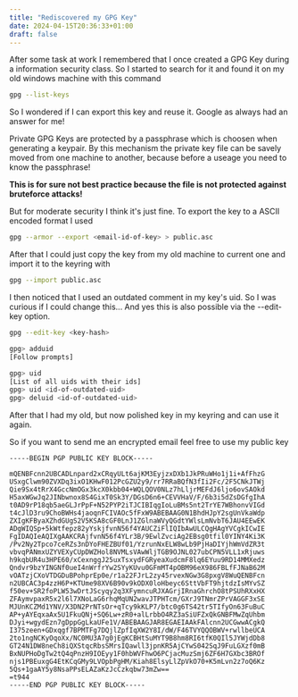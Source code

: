 ```yaml
---
title: "Rediscovered my GPG Key"
date: 2024-04-15T20:36:33+01:00
draft: false
---
```


After some task at work I remembered that I once created a GPG Key during a information security class.
So I started to search for it and found it on my old windows machine with this command

```bash
gpg --list-keys
```

So I wondered if I can export this key and reuse it. Google as always had an answer for me!

Private GPG Keys are protected by a passphrase which is choosen when generating a keypair. By this mechanism
the private key file can be savely moved from one machine to another, because before a useage you need to know the
passphrase!

**This is for sure not best practice because the file is not protected against bruteforce attacks!**

But for moderate security I think it's just fine. To export the key to a ASCII encoded format I used

```bash
gpg --armor --export <email-id-of-key> > public.asc
```

After that I could just copy the key from my old machine to current one and import it to the keyring with

```bash
gpg --import public.asc
```

I then noticed that I used an outdated comment in my key's uid. So I was curious if I could change this...
And yes this is also possible via the --edit-key option.

```bash
gpg --edit-key <key-hash>

gpg> adduid
[Follow prompts]

gpg> uid
[List of all uids with their ids]
gpg> uid <id-of-outdated-uid>
gpg> deluid <id-of-outdated-uid>
```

After that I had my old, but now polished key in my keyring and can use it again.

So if you want to send me an encrypted email feel free to use my public key

```
-----BEGIN PGP PUBLIC KEY BLOCK-----

mQENBFcnn2UBCADLnpard2xCRqyULt6ajKM3EyjzxDXb1JkPRuWHo1j1i+AfFhzG
USxgClwm90ZVXDq3ixO1KHwF012PcGZU2y9/rr7RRaBQfN3fIi2Fc/2F5CNkJTWj
Qie9Sx4tRrX4GccNmOGx3kcX0kbb04+WQLQOV0NLz7hLljrMEFdJ6ljo6ovSAOkd
H5axWGwJq2JINbwnox8S4GixT0Sk3Y/DGsD6n6+CEVVHaV/F/6b3i5dZsDGfgIhA
t0AD9rP18qb5aeGLJrPpF+N52PYP2iTJCIBIqgIoLuBMs5nt2TrYE7WBhonvVIGd
t4cJlD3ru9ChoBWHs4jaoqnFCIVAOc5fFxW9ABEBAAG0N1BhdHJpY2sgUnVkaWdp
ZXIgKFByaXZhdGUgS2V5KSA8cGF0LnJ1ZGlnaWVyQGdtYWlsLmNvbT6JAU4EEwEK
ADgWIQSp+5kWtfepz82yYskjfvnN56f4YAUCZiFlIQIbAwULCQgHAgYVCgkICwIE
FgIDAQIeAQIXgAAKCRAjfvnN56f4YLr3B/9EwlZvciAg2EBsg0tfil0YINY4Ki3K
/Pv2Ny2Tpco7ceRZs3nDYoFHEZBUf01/YzrunNxELW8wLb9PjHaDIYjhWmVdZR3t
vbvqPANmxUZYVEXyCUpDWZHol8NVMLsVAwWljTGB9OJNL027ubCPN5VLL1xRjuws
h9kqbUR4u3HPE60/xCexnggJ25uxTsxydFGRyeaXudcmF8lq6EYuu9RD14MMXedz
Qndvr9bzYINGNf0ueI4nWrfrYw2SYyKUvu0GFmMT4pOBM96eX986FBLfFJNaB62M
vOATzjCXoVTDGDuBPohprEp0e/r1a22FJrL2zy45rvexNGw3G8pxgV8WuQENBFcn
n2UBCAC3p4zzH6P+KTUme98XV6B90v9kODX0loHbeyc6SttVbFT9hjtdzIsMYvSZ
f50ev+SR2foPLW53wDrtJScyqy2q3XFymncuRJXAGrjIRnaGhrchO8tPSUhRXxHX
ZFAymvpaxR5x2l6l7XNoLaG6rhqMqUN2wavJTPHTcm/GXrJ9TNmrZPrVAGGF3xSE
MJUnKCZMd1YNV/X3DN2PrNTsOr+qTcy9kKLP7/btc0g6TS42tr5TIfyOn63FuBuC
AP+yAYEqxaAx5U1FkuQNj+SQ6Lw+zR0+alLrbbO4RZ3aSiUFZxQkGNBFMwZqUhbm
DJyi+wgydEzn7gDppGgLkaUFe1V/ABEBAAGJAR8EGAEIAAkFAlcnn2UCGwwACgkQ
I375zeen+GDxqgf7BPMTFg7DQjlZpfIqXW2Y8I/dW/F46TVYQQOBWV+rwllbeUCA
2to1ngNCKyOqoXx/NC0MU3A7g0jEgKCBHtSuMYT9B8hm8RI6tfK0QIl5JYWjdDb8
GT24N1DW8neCh8iQXStqcRbsSMrsIQawll3jpnKR5AjCYwS042SqJ9FuLGXzf0mB
BxNUPHoDgTw2tQ4qPnzH9IOEyy1F0hbWVFhwO6PCjacMuzSmj6ZF6H7GXbc3BROf
njs1PBEuxgG4EtKCqGMy9LVOpbPgHM/Kiah8ElsyLlZpVkO70+K5mLvn2z7oQ6Kz
5Qs+1gaAY5y8NsaPPsELAZaKzJcCzkqbw73mZw==
=t944
-----END PGP PUBLIC KEY BLOCK-----
```